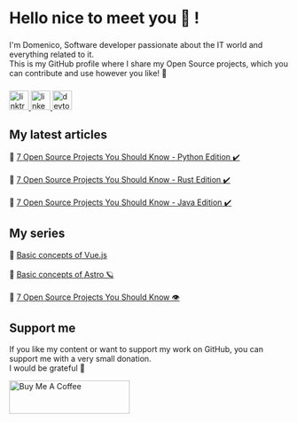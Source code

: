 <h1 align="left">Hello nice to meet you 👋 !</h1>

###

<p align="left">I'm Domenico, Software developer passionate about the IT world and everything related to it.<br>This is my GitHub profile where I share my Open Source projects, which you can contribute and use however you like! 🚀</p>

###

<div align="left">
  <a href="https://linktr.ee/domenicotenace" target="_blank">
    <img src="https://img.shields.io/static/v1?message=Linktree&logo=linktree&label=&color=1de9b6&logoColor=white&labelColor=&style=for-the-badge" height="35" alt="linktree logo"  />
  </a>
  <a href="https://www.linkedin.com/in/domenico-tenace/" target="_blank">
    <img src="https://img.shields.io/static/v1?message=LinkedIn&logo=linkedin&label=&color=0077B5&logoColor=white&labelColor=&style=for-the-badge" height="35" alt="linkedin logo"  />
  </a>
  <a href="https://dev.to/dvalin99" target="_blank">
    <img src="https://img.shields.io/static/v1?message=dev.to&logo=dev.to&label=&color=0A0A0A&logoColor=white&labelColor=&style=for-the-badge" height="35" alt="devto logo"  />
  </a>
</div>

###

## My latest articles
<div>

   🔸  <a href="https://dev.to/this-is-learning/7-open-source-projects-you-should-know-python-edition-4h6c" target="_blank">7 Open Source Projects You Should Know - Python Edition ✔️</a> 
  <br/>
  <br/>
  🔸  <a href="https://dev.to/this-is-learning/7-open-source-projects-you-should-know-rust-edition-3mpe" target="_blank">7 Open Source Projects You Should Know - Rust Edition ✔️</a> 
  <br/>
  <br/>
    🔸  <a href="https://dev.to/this-is-learning/7-open-source-projects-you-should-know-java-edition-1mkb" target="_blank">7 Open Source Projects You Should Know - Java Edition ✔️</a> 
  

  
</div>



###

## My series
<div>
  🔸 <a href="https://dev.to/dvalin99/series/24380" target="_blank">Basic concepts of Vue.js</a> 
  <br/>
  <br/>
  🔸 <a href="https://dev.to/dvalin99/series/26000" target="_blank">Basic concepts of Astro 🪐</a>
  <br/>
  <br/>
  🔸 <a href="https://dev.to/dvalin99/series/27756" target="_blank">7 Open Source Projects You Should Know 👁</a>
  
</div>

## Support me

If you like my content or want to support my work on GitHub, you can support me with a very small donation. 
<br/>
I would be grateful 🥹

<a href="https://www.buymeacoffee.com/domenicotenace" target="_blank"><img src="https://cdn.buymeacoffee.com/buttons/v2/default-yellow.png" alt="Buy Me A Coffee" style="height: 60px !important;width: 217px !important;" ></a>


